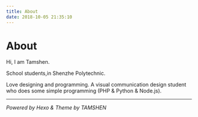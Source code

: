```yaml
---
title: About
date: 2018-10-05 21:35:10
---
```


# About

Hi, I am Tamshen.

School students,in Shenzhe Polytechnic.

Love designing and programming. A visual communication design student who does some simple programming (PHP & Python & Node.js).

-----------

*Powered by Hexo & Theme by TAMSHEN*